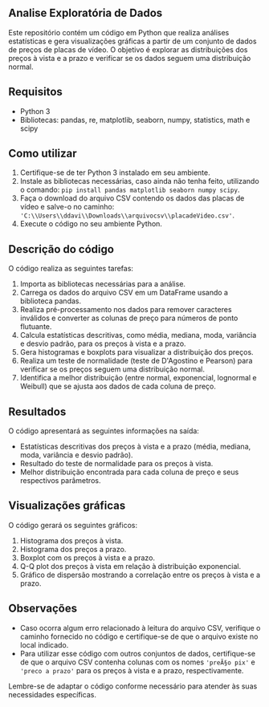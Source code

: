 ## Analise Exploratória de Dados

Este repositório contém um código em Python que realiza análises estatísticas e gera visualizações gráficas a partir de um conjunto de dados de preços de placas de vídeo. O objetivo é explorar as distribuições dos preços à vista e a prazo e verificar se os dados seguem uma distribuição normal.

## Requisitos

- Python 3
- Bibliotecas: pandas, re, matplotlib, seaborn, numpy, statistics, math e scipy

## Como utilizar

1. Certifique-se de ter Python 3 instalado em seu ambiente.
2. Instale as bibliotecas necessárias, caso ainda não tenha feito, utilizando o comando: `pip install pandas matplotlib seaborn numpy scipy`.
3. Faça o download do arquivo CSV contendo os dados das placas de vídeo e salve-o no caminho: `'C:\\Users\\ddavi\\Downloads\\arquivocsv\\placadeVideo.csv'`.
4. Execute o código no seu ambiente Python.

## Descrição do código

O código realiza  as seguintes tarefas:

1. Importa as bibliotecas necessárias para a análise.
2. Carrega os dados do arquivo CSV em um DataFrame usando a biblioteca pandas.
3. Realiza pré-processamento nos dados para remover caracteres inválidos e converter as colunas de preço para números de ponto flutuante.
4. Calcula estatísticas descritivas, como média, mediana, moda, variância e desvio padrão, para os preços à vista e a prazo.
5. Gera histogramas e boxplots para visualizar a distribuição dos preços.
6. Realiza um teste de normalidade (teste de D'Agostino e Pearson) para verificar se os preços seguem uma distribuição normal.
7. Identifica a melhor distribuição (entre normal, exponencial, lognormal e Weibull) que se ajusta aos dados de cada coluna de preço.

## Resultados

O código apresentará as seguintes informações na saída:

- Estatísticas descritivas dos preços à vista e a prazo (média, mediana, moda, variância e desvio padrão).
- Resultado do teste de normalidade para os preços à vista.
- Melhor distribuição encontrada para cada coluna de preço e seus respectivos parâmetros.

## Visualizações gráficas

O código gerará os seguintes gráficos:

1. Histograma dos preços à vista.
2. Histograma dos preços a prazo.
3. Boxplot com os preços à vista e a prazo.
4. Q-Q plot dos preços à vista em relação à distribuição exponencial.
5. Gráfico de dispersão mostrando a correlação entre os preços à vista e a prazo.

## Observações

- Caso ocorra algum erro relacionado à leitura do arquivo CSV, verifique o caminho fornecido no código e certifique-se de que o arquivo existe no local indicado.
- Para utilizar esse código com outros conjuntos de dados, certifique-se de que o arquivo CSV contenha colunas com os nomes `'preÃ§o pix'` e `'preco a prazo'` para os preços à vista e a prazo, respectivamente.

Lembre-se de adaptar o código conforme necessário para atender às suas necessidades específicas.
